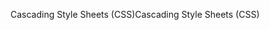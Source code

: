 <span data-ttu-id="2c692-101">Cascading Style Sheets (CSS)</span><span class="sxs-lookup"><span data-stu-id="2c692-101">Cascading Style Sheets (CSS)</span></span>